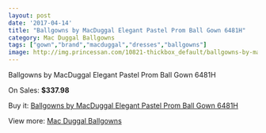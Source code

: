 ```yaml
---
layout: post
date: '2017-04-14'
title: "Ballgowns by MacDuggal Elegant Pastel Prom Ball Gown 6481H"
category: Mac Duggal Ballgowns
tags: ["gown","brand","macduggal","dresses","ballgowns"]
image: http://img.princessan.com/10821-thickbox_default/ballgowns-by-macduggal-elegant-pastel-prom-ball-gown-6481h.jpg
---
```

Ballgowns by MacDuggal Elegant Pastel Prom Ball Gown 6481H

On Sales: **$337.98**
<a href="https://www.princessan.com/en/mac-duggal-ballgowns/4815-ballgowns-by-macduggal-elegant-pastel-prom-ball-gown-6481h.html"><amp-img layout="responsive" width="600" height="600" src="//img.princessan.com/10821-thickbox_default/ballgowns-by-macduggal-elegant-pastel-prom-ball-gown-6481h.jpg" alt="Ballgowns by MacDuggal Elegant Pastel Prom Ball Gown 6481H 0" /></a>

Buy it: [Ballgowns by MacDuggal Elegant Pastel Prom Ball Gown 6481H](https://www.princessan.com/en/mac-duggal-ballgowns/4815-ballgowns-by-macduggal-elegant-pastel-prom-ball-gown-6481h.html "Ballgowns by MacDuggal Elegant Pastel Prom Ball Gown 6481H")

View more: [Mac Duggal Ballgowns](https://www.princessan.com/en/36-mac-duggal-ballgowns "Mac Duggal Ballgowns")